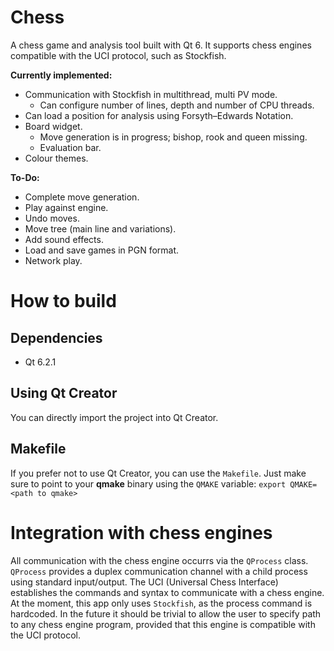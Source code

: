 # Chess
A chess game and analysis tool built with Qt 6. It supports chess engines compatible with the UCI protocol, such as Stockfish.

**Currently implemented:**
- Communication with Stockfish in multithread, multi PV mode.
  - Can configure number of lines, depth and number of CPU threads.
- Can load a position for analysis using Forsyth–Edwards Notation.
- Board widget.
  - Move generation is in progress; bishop, rook and queen missing.
  - Evaluation bar.
- Colour themes.

**To-Do:**
- Complete move generation.
- Play against engine.
- Undo moves.
- Move tree (main line and variations).
- Add sound effects.
- Load and save games in PGN format.
- Network play.


# How to build
## Dependencies
* Qt 6.2.1

## Using Qt Creator
You can directly import the project into Qt Creator.

## Makefile
If you prefer not to use Qt Creator, you can use the ``Makefile``. Just make sure to point to your **qmake** binary using the ``QMAKE`` variable:
```export QMAKE=<path to qmake>```

# Integration with chess engines
All communication with the chess engine occurrs via the ``QProcess`` class. ``QProcess`` provides a duplex communication channel with a child process using standard input/output. The UCI (Universal Chess Interface) establishes the commands and syntax to communicate with a chess engine. At the moment, this app only uses ``Stockfish``, as the process command is hardcoded. In the future it should be trivial to allow the user to specify path to any chess engine program, provided that this engine is compatible with the UCI protocol.
